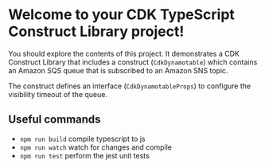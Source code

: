 # Welcome to your CDK TypeScript Construct Library project!

You should explore the contents of this project. It demonstrates a CDK Construct Library that includes a construct (`CdkDynamotable`)
which contains an Amazon SQS queue that is subscribed to an Amazon SNS topic.

The construct defines an interface (`CdkDynamotableProps`) to configure the visibility timeout of the queue.

## Useful commands

 * `npm run build`   compile typescript to js
 * `npm run watch`   watch for changes and compile
 * `npm run test`    perform the jest unit tests